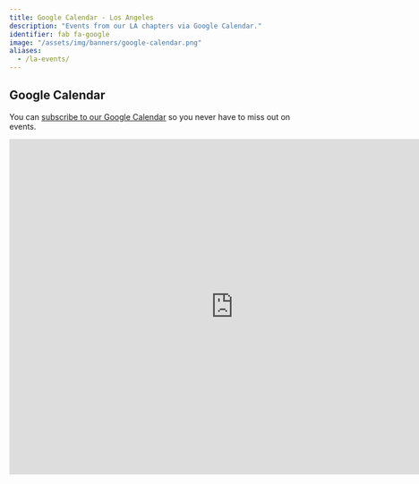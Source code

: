 ```yaml
---
title: Google Calendar - Los Angeles
description: "Events from our LA chapters via Google Calendar."
identifier: fab fa-google
image: "/assets/img/banners/google-calendar.png"
aliases:
  - /la-events/
---
```


## Google Calendar

You can [subscribe to our Google Calendar](https://calendar.google.com/calendar/embed?src=u2irek78d7kkavrli3n4cicirc@group.calendar.google.com&ctz=America/Los_Angeles) so you never have to miss out on events.

<iframe src="https://calendar.google.com/calendar/embed?height=600&amp;wkst=1&amp;bgcolor=%23FFFFFF&amp;src=u2irek78d7kkavrli3n4cicirc%40group.calendar.google.com&amp;color=%238C500B&amp;ctz=America%2FLos_Angeles" style="border-width:0" width="800" height="600" frameborder="0" scrolling="no"></iframe>
